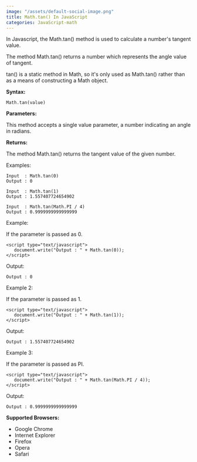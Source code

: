 ```yaml
---
image: "/assets/default-social-image.png"
title: Math.tan() In JavaScript
categories: JavaScript-math
---
```


In Javascript, the Math.tan() method is used to calculate a number's tangent value.

The method Math.tan() returns a number which represents the angle value of tangent.

tan() is a static method in Math, so it's only used as Math.tan() rather than as a means of constructing a Math object.

**Syntax:**

`Math.tan(value)`

**Parameters:**

This method accepts a single value parameter, a number indicating an angle in radians.

**Returns:**

The method Math.tan() returns the tangent value of the given number.

Examples:

```
Input  : Math.tan(0)
Output : 0
```
     
```
Input  : Math.tan(1)
Output : 1.557407724654902
```

```
Input  : Math.tan(Math.PI / 4)
Output : 0.9999999999999999
```

Example:

If the parameter is passed as 0.

```
<script type="text/javascript"> 
   document.write("Output : " + Math.tan(0)); 
</script> 
```

Output:

`Output : 0`

Example 2:

If the parameter is passed as 1.

```
<script type="text/javascript"> 
   document.write("Output : " + Math.tan(1)); 
</script> 
```

Output:

`Output : 1.557407724654902`

Example 3:

If the parameter is passed as PI.

```
<script type="text/javascript"> 
   document.write("Output : " + Math.tan(Math.PI / 4)); 
</script> 
```

Output:

`Output : 0.9999999999999999`

**Supported Browsers:**

* Google Chrome
* Internet Explorer
* Firefox
* Opera
* Safari
